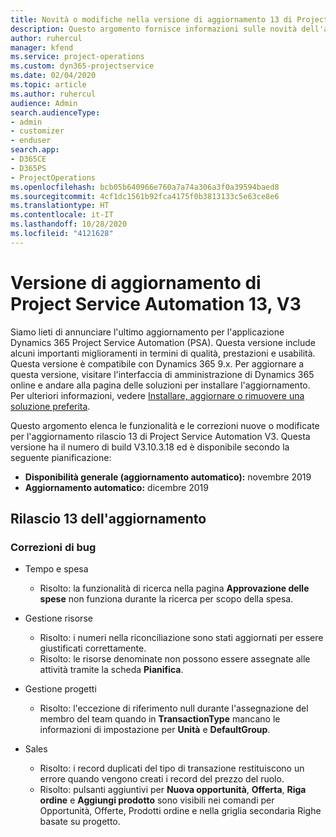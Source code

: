 ```yaml
---
title: Novità o modifiche nella versione di aggiornamento 13 di Project Service Automation V3
description: Questo argomento fornisce informazioni sulle novità dell'aggiornamento rilascio 13 di Project Service Automation V3.
author: ruhercul
manager: kfend
ms.service: project-operations
ms.custom: dyn365-projectservice
ms.date: 02/04/2020
ms.topic: article
ms.author: ruhercul
audience: Admin
search.audienceType:
- admin
- customizer
- enduser
search.app:
- D365CE
- D365PS
- ProjectOperations
ms.openlocfilehash: bcb05b640966e760a7a74a306a3f0a39594baed8
ms.sourcegitcommit: 4cf1dc1561b92fca4175f0b3813133c5e63ce8e6
ms.translationtype: HT
ms.contentlocale: it-IT
ms.lasthandoff: 10/28/2020
ms.locfileid: "4121628"
---
```

# <a name="project-service-automation-update-release-13-v3"></a>Versione di aggiornamento di Project Service Automation 13, V3
Siamo lieti di annunciare l'ultimo aggiornamento per l'applicazione Dynamics 365 Project Service Automation (PSA). Questa versione include alcuni importanti miglioramenti in termini di qualità, prestazioni e usabilità. Questa versione è compatibile con Dynamics 365 9.x. Per aggiornare a questa versione, visitare l'interfaccia di amministrazione di Dynamics 365 online e andare alla pagina delle soluzioni per installare l'aggiornamento. Per ulteriori informazioni, vedere [Installare, aggiornare o rimuovere una soluzione preferita](https://docs.microsoft.com/power-platform/admin/install-remove-preferred-solution).

Questo argomento elenca le funzionalità e le correzioni nuove o modificate per l'aggiornamento rilascio 13 di Project Service Automation V3. Questa versione ha il numero di build V3.10.3.18 ed è disponibile secondo la seguente pianificazione:

- **Disponibilità generale (aggiornamento automatico):** novembre 2019
- **Aggiornamento automatico:** dicembre 2019


## <a name="update-release-13"></a>Rilascio 13 dell'aggiornamento 

### <a name="bug-fixes"></a>Correzioni di bug

- Tempo e spesa

     - Risolto: la funzionalità di ricerca nella pagina **Approvazione delle spese** non funziona durante la ricerca per scopo della spesa.

- Gestione risorse

     - Risolto: i numeri nella riconciliazione sono stati aggiornati per essere giustificati correttamente.
     - Risolto: le risorse denominate non possono essere assegnate alle attività tramite la scheda **Pianifica**.

- Gestione progetti

     - Risolto: l'eccezione di riferimento null durante l'assegnazione del membro del team quando in **TransactionType** mancano le informazioni di impostazione per **Unità** e **DefaultGroup**.

- Sales

     - Risolto: i record duplicati del tipo di transazione restituiscono un errore quando vengono creati i record del prezzo del ruolo.
     - Risolto: pulsanti aggiuntivi per **Nuova opportunità**, **Offerta**, **Riga ordine** e **Aggiungi prodotto** sono visibili nei comandi per Opportunità, Offerte, Prodotti ordine e nella griglia secondaria Righe basate su progetto.


